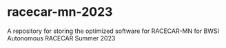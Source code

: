 # racecar-mn-2023
 A repository for storing the optimized software for RACECAR-MN for BWSI Autonomous RACECAR Summer 2023
